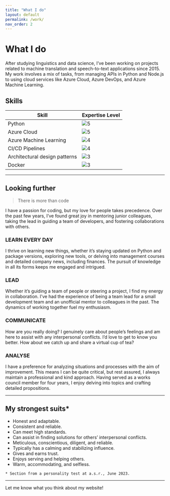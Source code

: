 ```yaml
---
title: "What I do"
layout: default
permalink: /work/
nav_order: 2
---
```


# What I do

After studying linguistics and data science, I’ve been working on projects related to machine translation and speech-to-text applications since 2015. My work involves a mix of tasks, from managing APIs in Python and Node.js to using cloud services like Azure Cloud, Azure DevOps, and Azure Machine Learning.

## Skills

| Skill                         | Expertise Level |
|-------------------------------|-----------------|
| Python                        | ![5](https://img.shields.io/badge/5-Expert-success) |
| Azure Cloud                   | ![5](https://img.shields.io/badge/5-Expert-success) |
| Azure Machine Learning        | ![4](https://img.shields.io/badge/4-Proficient-blue) |
| CI/CD Pipelines               | ![4](https://img.shields.io/badge/4-Proficient-blue) |
| Architectural design patterns | ![3](https://img.shields.io/badge/3-Competent-yellow) |
| Docker                        | ![3](https://img.shields.io/badge/3-Competent-yellow) |


---

## Looking further
> There is more than code

I have a passion for coding, but my love for people takes precedence. Over the past few years, I’ve found great joy in mentoring junior colleagues, taking the lead in guiding a team of developers, and fostering collaborations with others.

### LEARN EVERY DAY
I thrive on learning new things, whether it’s staying updated on Python and package versions, exploring new tools, or delving into management courses and detailed company news, including finances. The pursuit of knowledge in all its forms keeps me engaged and intrigued.

### LEAD
Whether it’s guiding a team of people or steering a project, I find my energy in collaboration. I’ve had the experience of being a team lead for a small development team and an unofficial mentor to colleagues in the past. The dynamics of working together fuel my enthusiasm.

### COMMUNICATE
How are you really doing? I genuinely care about people’s feelings and am here to assist with any interpersonal conflicts. I’d love to get to know you better. How about we catch up and share a virtual cup of tea?

### ANALYSE
I have a preference for analyzing situations and processes with the aim of improvement. This means I can be quite critical, but rest assured, I always maintain a professional and kind approach. Having served as a works council member for four years, I enjoy delving into topics and crafting detailed propositions.

---

## My strongest suits*

- Honest and adaptable.
- Consistent and reliable.
- Can meet high standards.
- Can assist in finding solutions for others’ interpersonal conflicts.
- Meticulous, conscientious, diligent, and reliable.
- Typically has a calming and stabilizing influence.
- Gives and earns trust.
- Enjoys serving and helping others.
- Warm, accommodating, and selfless.

`* Section from a personality test at a.s.r., June 2023.`

---

Let me know what you think about my website!
